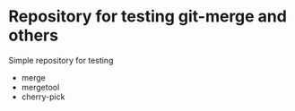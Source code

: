 Repository for testing git-merge and others
===========================================

Simple repository for testing

* merge
* mergetool
* cherry-pick
